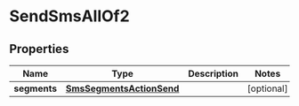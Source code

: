 

# SendSmsAllOf2

## Properties

Name | Type | Description | Notes
------------ | ------------- | ------------- | -------------
**segments** | [**SmsSegmentsActionSend**](SmsSegmentsActionSend.md) |  |  [optional]




